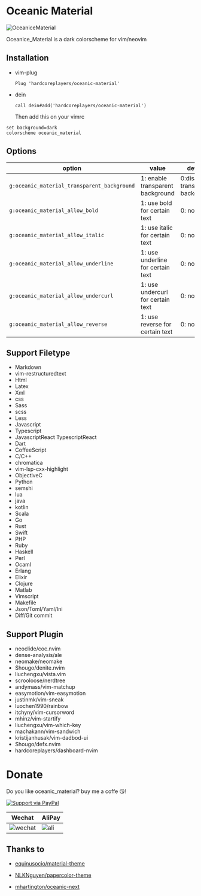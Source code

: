 # Oceanic Material

![OceaniceMaterial](https://user-images.githubusercontent.com/41671631/87221070-e9ea1200-c39b-11ea-90c9-582d2b50ac40.png)

Oceanice_Material is a dark colorscheme for vim/neovim

## Installation

- vim-plug
  ```viml
  Plug 'hardcoreplayers/oceanic-material'
  ```
- dein
  ```viml
  call dein#add('hardcoreplayers/oceanic-material')
  ```
  Then add this on your vimrc

```viml
set background=dark
colorscheme oceanic_material
```

## Options

| option                                      | value                             | default                          |
| ------------------------------------------- | --------------------------------- | -------------------------------- |
| `g:oceanic_material_transparent_background` | 1: enable transparent background  | 0:disable transparent background |
| `g:oceanic_material_allow_bold`             | 1: use bold for certain text      | 0: not at all                    |
| `g:oceanic_material_allow_italic`           | 1: use italic for certain text    | 0: not at all                    |
| `g:oceanic_material_allow_underline`        | 1: use underline for certain text | 0: not at all                    |
| `g:oceanic_material_allow_undercurl`        | 1: use undercurl for certain text | 0: not at all                    |
| `g:oceanic_material_allow_reverse`          | 1: use reverse for certain text   | 0: not at all                    |

## Support Filetype

- Markdown
- vim-restructuredtext
- Html
- Latex
- Xml
- css
- Sass
- scss
- Less
- Javascript
- Typescript
- JavascriptReact TypescriptReact
- Dart
- CoffeeScript
- C/C++
- chromatica
- vim-lsp-cxx-highlight
- ObjectiveC
- Python
- semshi
- lua
- java
- kotlin
- Scala
- Go
- Rust
- Swift
- PHP
- Ruby
- Haskell
- Perl
- Ocaml
- Erlang
- Elixir
- Clojure
- Matlab
- Vimscript
- Makefile
- Json/Toml/Yaml/Ini
- Diff/Git commit

## Support Plugin

- neoclide/coc.nvim
- dense-analysis/ale
- neomake/neomake
- Shougo/denite.nvim
- liuchengxu/vista.vim
- scrooloose/nerdtree
- andymass/vim-matchup
- easymotion/vim-easymotion
- justinmk/vim-sneak
- luochen1990/rainbow
- itchyny/vim-cursorword
- mhinz/vim-startify
- liuchengxu/vim-which-key
- machakann/vim-sandwich
- kristijanhusak/vim-dadbod-ui
- Shougo/defx.nvim
- hardcoreplayers/dashboard-nvim

# Donate

Do you like oceanic_material? buy me a coffe 😘!

[![Support via PayPal](https://cdn.rawgit.com/twolfson/paypal-github-button/1.0.0/dist/button.svg)](https://www.paypal.me/bobbyhub)

| Wechat                                                                                                          | AliPay                                                                                                       |
| --------------------------------------------------------------------------------------------------------------- | ------------------------------------------------------------------------------------------------------------ |
| ![wechat](https://user-images.githubusercontent.com/41671631/84404718-c8312a00-ac39-11ea-90d7-ee679fbb3705.png) | ![ali](https://user-images.githubusercontent.com/41671631/84403276-1a714b80-ac38-11ea-8607-8492df84e516.png) |

## Thanks to

- [equinusocio/material-theme](https://github.com/equinusocio/material-theme)

- [NLKNguyen/papercolor-theme](https://github.com/NLKNguyen/papercolor-theme)

- [mhartington/oceanic-next](https://github.com/mhartington/oceanic-next)
